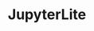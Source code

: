 ---
layout: default
title: JupyterLite
tags: other
jump: "https://nanguage.github.io/jupyter/"
icon: jupyter_lite.ico
---